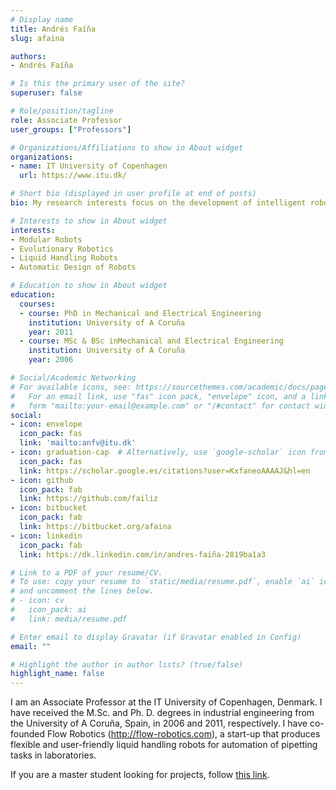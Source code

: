 ```yaml
---
# Display name
title: Andrés Faíña
slug: afaina

authors:
- Andrés Faíña

# Is this the primary user of the site?
superuser: false

# Role/position/tagline
role: Associate Professor
user_groups: ["Professors"]

# Organizations/Affiliations to show in About widget
organizations:
- name: IT University of Copenhagen
  url: https://www.itu.dk/

# Short bio (displayed in user profile at end of posts)
bio: My research interests focus on the development of intelligent robotic systems that can be used in the real world with minimal supervision. In order to achieve that, several artificial intelligence tools are used, from evolutionary computation to artificial neural networks. My background broadly spans the areas of mechatronics, modular robotics, evolutionary robotics and liquid handling robots. My research is highly interdisciplinary and involves simulated and real robots. I try to avoid simulation by implementing specific hardware setups to automatically  perform experiments in real life which avoids the bias introduced by the simulators. However, I use simulators when it is necesary to overcome time-consuming experiments.

# Interests to show in About widget
interests:
- Modular Robots
- Evolutionary Robotics
- Liquid Handling Robots
- Automatic Design of Robots

# Education to show in About widget
education:
  courses:
  - course: PhD in Mechanical and Electrical Engineering
    institution: University of A Coruña
    year: 2011
  - course: MSc & BSc inMechanical and Electrical Engineering
    institution: University of A Coruña
    year: 2006

# Social/Academic Networking
# For available icons, see: https://sourcethemes.com/academic/docs/page-builder/#icons
#   For an email link, use "fas" icon pack, "envelope" icon, and a link in the
#   form "mailto:your-email@example.com" or "/#contact" for contact widget.
social:
- icon: envelope
  icon_pack: fas
  link: 'mailto:anfv@itu.dk'
- icon: graduation-cap  # Alternatively, use `google-scholar` icon from `ai` icon pack
  icon_pack: fas
  link: https://scholar.google.es/citations?user=KxfaneoAAAAJ&hl=en
- icon: github
  icon_pack: fab
  link: https://github.com/failiz
- icon: bitbucket
  icon_pack: fab
  link: https://bitbucket.org/afaina
- icon: linkedin
  icon_pack: fab
  link: https://dk.linkedin.com/in/andres-faiña-2819ba1a3

# Link to a PDF of your resume/CV.
# To use: copy your resume to `static/media/resume.pdf`, enable `ai` icons in `params.toml`, 
# and uncomment the lines below.
# - icon: cv
#   icon_pack: ai
#   link: media/resume.pdf

# Enter email to display Gravatar (if Gravatar enabled in Config)
email: ""

# Highlight the author in author lists? (true/false)
highlight_name: false
---
```


I am an Associate Professor at the IT University of Copenhagen, Denmark. I have received the M.Sc. and Ph. D. degrees in industrial engineering from the University of A Coruña, Spain, in 2006 and 2011, respectively. I have co-founded Flow Robotics (http://flow-robotics.com), a start-up that produces flexible and user-friendly liquid handling robots for automation of pipetting tasks in laboratories.

If you are a master student looking for projects, follow [this link](/projects_msc/).
